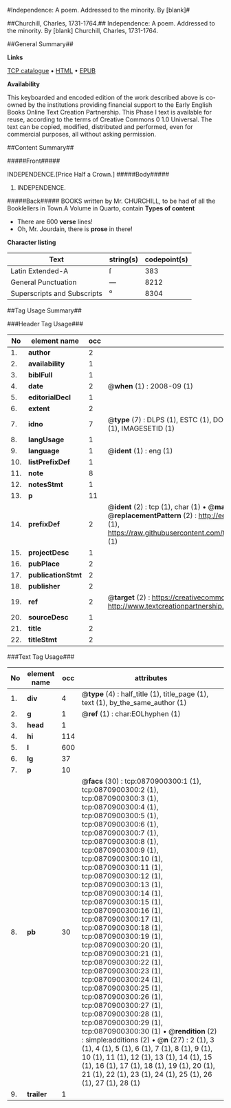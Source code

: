#Independence: A poem. Addressed to the minority. By [blank]#

##Churchill, Charles, 1731-1764.##
Independence: A poem. Addressed to the minority. By [blank]
Churchill, Charles, 1731-1764.

##General Summary##

**Links**

[TCP catalogue](http://www.ota.ox.ac.uk/tcp/)  • 
[HTML](http://tei.it.ox.ac.uk/tcp/Texts-HTML/free/004/004804499.html)  • 
[EPUB](http://tei.it.ox.ac.uk/tcp/Texts-EPUB/free/004/004804499.epub)

**Availability**

This keyboarded and encoded edition of the
	       work described above is co-owned by the institutions
	       providing financial support to the Early English Books
	       Online Text Creation Partnership. This Phase I text is
	       available for reuse, according to the terms of Creative
	       Commons 0 1.0 Universal. The text can be copied,
	       modified, distributed and performed, even for
	       commercial purposes, all without asking permission.


##Content Summary##

#####Front#####

INDEPENDENCE.[Price Half a Crown.]
#####Body#####

1. INDEPENDENCE.

#####Back#####
BOOKS written by Mr. CHURCHILL, to be had of all the Bookſellers in Town.A Volume in Quarto, contain
**Types of content**

  * There are 600 **verse** lines!
  * Oh, Mr. Jourdain, there is **prose** in there!

**Character listing**


|Text|string(s)|codepoint(s)|
|---|---|---|
|Latin Extended-A|ſ|383|
|General Punctuation|—|8212|
|Superscripts             and Subscripts|⁰|8304|

##Tag Usage Summary##

###Header Tag Usage###

|No|element name|occ|attributes|
|---|---|---|---|
|1.|__author__|2||
|2.|__availability__|1||
|3.|__biblFull__|1||
|4.|__date__|2| @__when__ (1) : 2008-09 (1)|
|5.|__editorialDecl__|1||
|6.|__extent__|2||
|7.|__idno__|7| @__type__ (7) : DLPS (1), ESTC (1), DOCNO (1), TCP (1), GALEDOCNO (1), CONTENTSET (1), IMAGESETID (1)|
|8.|__langUsage__|1||
|9.|__language__|1| @__ident__ (1) : eng (1)|
|10.|__listPrefixDef__|1||
|11.|__note__|8||
|12.|__notesStmt__|1||
|13.|__p__|11||
|14.|__prefixDef__|2| @__ident__ (2) : tcp (1), char (1)  •  @__matchPattern__ (2) : ([0-9\-]+):([0-9IVX]+) (1), (.+) (1)  •  @__replacementPattern__ (2) : http://eebo.chadwyck.com/downloadtiff?vid=$1&page=$2 (1), https://raw.githubusercontent.com/textcreationpartnership/Texts/master/tcpchars.xml#$1 (1)|
|15.|__projectDesc__|1||
|16.|__pubPlace__|2||
|17.|__publicationStmt__|2||
|18.|__publisher__|2||
|19.|__ref__|2| @__target__ (2) : https://creativecommons.org/publicdomain/zero/1.0/ (1), http://www.textcreationpartnership.org/docs/. (1)|
|20.|__sourceDesc__|1||
|21.|__title__|2||
|22.|__titleStmt__|2||


###Text Tag Usage###

|No|element name|occ|attributes|
|---|---|---|---|
|1.|__div__|4| @__type__ (4) : half_title (1), title_page (1), text (1), by_the_same_author (1)|
|2.|__g__|1| @__ref__ (1) : char:EOLhyphen (1)|
|3.|__head__|1||
|4.|__hi__|114||
|5.|__l__|600||
|6.|__lg__|37||
|7.|__p__|10||
|8.|__pb__|30| @__facs__ (30) : tcp:0870900300:1 (1), tcp:0870900300:2 (1), tcp:0870900300:3 (1), tcp:0870900300:4 (1), tcp:0870900300:5 (1), tcp:0870900300:6 (1), tcp:0870900300:7 (1), tcp:0870900300:8 (1), tcp:0870900300:9 (1), tcp:0870900300:10 (1), tcp:0870900300:11 (1), tcp:0870900300:12 (1), tcp:0870900300:13 (1), tcp:0870900300:14 (1), tcp:0870900300:15 (1), tcp:0870900300:16 (1), tcp:0870900300:17 (1), tcp:0870900300:18 (1), tcp:0870900300:19 (1), tcp:0870900300:20 (1), tcp:0870900300:21 (1), tcp:0870900300:22 (1), tcp:0870900300:23 (1), tcp:0870900300:24 (1), tcp:0870900300:25 (1), tcp:0870900300:26 (1), tcp:0870900300:27 (1), tcp:0870900300:28 (1), tcp:0870900300:29 (1), tcp:0870900300:30 (1)  •  @__rendition__ (2) : simple:additions (2)  •  @__n__ (27) : 2 (1), 3 (1), 4 (1), 5 (1), 6 (1), 7 (1), 8 (1), 9 (1), 10 (1), 11 (1), 12 (1), 13 (1), 14 (1), 15 (1), 16 (1), 17 (1), 18 (1), 19 (1), 20 (1), 21 (1), 22 (1), 23 (1), 24 (1), 25 (1), 26 (1), 27 (1), 28 (1)|
|9.|__trailer__|1||
